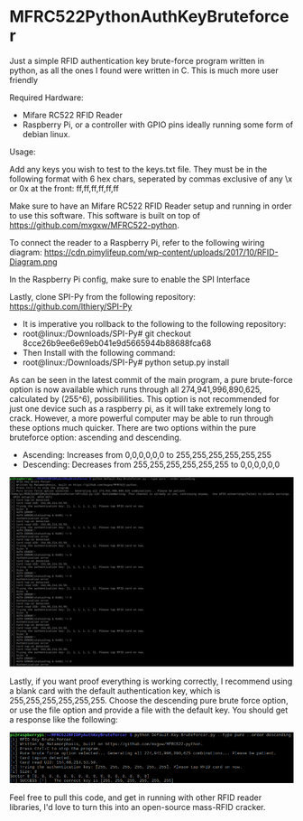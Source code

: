 # MFRC522PythonAuthKeyBruteforcer
Just a simple RFID authentication key brute-force program written in python, as all the ones I found were written in C. This is much more user friendly

Required Hardware:
- Mifare RC522 RFID Reader
- Raspberry Pi, or a controller with GPIO pins ideally running some form of debian linux.

Usage:

Add any keys you wish to test to the keys.txt file. They must be in the following format with 6 hex chars, seperated by commas exclusive of any \x or 0x at the front:
ff,ff,ff,ff,ff,ff

Make sure to have an Mifare RC522 RFID Reader setup and running in order to use this software.
This software is built on top of https://github.com/mxgxw/MFRC522-python.

To connect the reader to a  Raspberry Pi, refer to the following wiring diagram:
https://cdn.pimylifeup.com/wp-content/uploads/2017/10/RFID-Diagram.png

In the Raspberry Pi config, make sure to enable the SPI Interface

Lastly, clone SPI-Py from the following repository:
https://github.com/lthiery/SPI-Py
- It is imperative you rollback to the following to the following repository:
- root@linux:/Downloads/SPI-Py# git checkout 8cce26b9ee6e69eb041e9d5665944b88688fca68
- Then Install with the following command:
- root@linux:/Downloads/SPI-Py# python setup.py install

As can be seen in the latest commit of the main program, a pure brute-force option is now available which runs through all 274,941,996,890,625, calculated by (255^6), possibililities. This option is not recommended for just one device such as a raspberry pi, as it will take extremely long to crack. However, a more powerful computer may be able to run through these options much quicker. There are two options within the pure bruteforce option: ascending and descending.
- Ascending: Increases from 0,0,0,0,0,0 to 255,255,255,255,255,255
- Descending: Decreases from 255,255,255,255,255,255 to 0,0,0,0,0,0

![Alt text](photos/Asc-Err.png?raw=true "Error")

Lastly, if you want proof everything is working correctly, I recommend using a blank card with the default authentication key, which is 255,255,255,255,255,255. Choose the descending pure brute force option, or use the file option and provide a file with the default key. You should get a response like the following:

![Alt text](photos/Desc-Success.png?raw=true "Success")

Feel free to pull this code, and get in running with other RFID reader libraries, I'd love to turn this into an open-source mass-RFID cracker.

